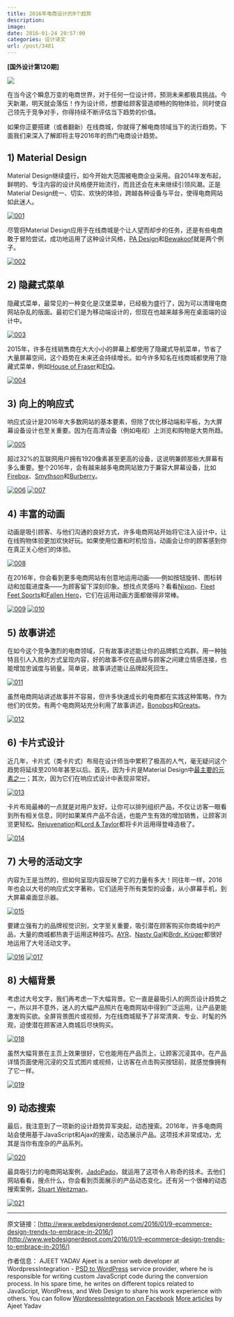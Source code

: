 ```yaml
---
title: 2016年电商设计的9个趋势
description: 
image: 
date: 2016-01-24 20:57:00
categories: 设计译文
url: /post/3481
---
```


**[国外设计第120期]**

![](http://netdna.webdesignerdepot.com/uploads/2015/11/featured-1.jpg)

在当今这个瞬息万变的电商世界，对于任何一位设计师，预测未来都极具挑战。今天新潮，明天就会落伍！作为设计师，想要给顾客营造顺畅的购物体验，同时使自己领先于竞争对手，你得持续不断评估当下趋势的价值。

如果你正要搭建（或者翻新）在线商城，你就得了解电商领域当下的流行趋势。下面我们来深入了解即将主导2016年的热门电商设计趋势。

## 1) Material Design

Material Design继续盛行，如今开始大范围被电商企业采用。自2014年发布起，鲜明的、专注内容的设计风格便开始流行，而且还会在未来继续引领风潮。正是Material Design统一、切实、欢快的体验，跨越各种设备与平台，使得电商网站如此迷人。

[![001](http://netdna.webdesignerdepot.com/uploads/2015/11/001-1.jpg)](http://www.pa-design.com/)

尽管将Material Design应用于在线商城是个让人望而却步的任务，还是有些电商敢于冒险尝试，成功地运用了这种设计风格，[PA Design](http://www.pa-design.com/)和[Bewakoof](http://www.bewakoof.com/)就是两个例子。

[![002](http://netdna.webdesignerdepot.com/uploads/2015/11/002-1.jpg)](http://www.bewakoof.com/)

## 2) 隐藏式菜单

隐藏式菜单，最常见的一种变化是汉堡菜单，已经极为盛行了，因为可以清理电商网站杂乱的版面。最初它们是为移动端设计的，但现在也越来越多用在桌面端的设计中。

[![003](http://netdna.webdesignerdepot.com/uploads/2015/11/003-1.jpg)](http://www.houseoffraser.co.uk/)

2015年，许多在线销售商在大大小小的屏幕上都使用了隐藏式导航菜单，节省了大量屏幕空间，这个趋势在未来还会持续增长。如今许多知名在线商城都使用了隐藏式菜单，例如[House of Fraser](http://www.houseoffraser.co.uk/)和[EtQ](http://www.etq-amsterdam.com/)。

[![004](http://netdna.webdesignerdepot.com/uploads/2015/11/004-1.jpg)](http://www.etq-amsterdam.com/)

## 3) 向上的响应式

响应式设计是2016年大多数网站的基本要素，但除了优化移动端和平板，为大屏幕设备设计也至关重要。因为在高清设备（例如电视）上浏览和购物是大势所趋。

[![005](http://netdna.webdesignerdepot.com/uploads/2015/11/005.jpg)](http://www.firebox.com/)

超过32%的互联网用户拥有1920像素甚至更高的设备，这说明兼顾那些大屏幕有多么重要。整个2016年，会有越来越多电商网站致力于兼容大屏幕设备，比如[Firebox](http://www.firebox.com/)、[Smythson](http://www.smythson.com/)和[Burberry](https://www.burberry.com/)。

[![006](http://netdna.webdesignerdepot.com/uploads/2015/11/006.jpg)](http://www.smythson.com/)
[![007](http://netdna.webdesignerdepot.com/uploads/2015/11/007.jpg)](https://www.burberry.com/)

## 4) 丰富的动画

动画是吸引顾客、与他们沟通的良好方式，许多电商网站开始将它注入设计中，让在线购物体验更加欢快好玩。如果使用位置和时机恰当，动画会让你的顾客感到你在真正关心他们的体验。

[![008](http://netdna.webdesignerdepot.com/uploads/2015/11/008.jpg)](http://www.nixon.com/)

在2016年，你会看到更多电商网站有创意地运用动画——例如按钮旋转、图标转动和加载进度条——为顾客留下深刻印象。想找点灵感吗？看看[Nixon](http://www.nixon.com/)、[Fleet Feet Sports](http://fleetfeetsports.com/)和[Fallen Hero](http://www.fallenhero.com/)，它们在运用动画方面都做得非常棒。

[![009](http://netdna.webdesignerdepot.com/uploads/2015/11/009.jpg)](http://fleetfeetsports.com/)
[![010](http://netdna.webdesignerdepot.com/uploads/2015/11/010.jpg)](http://www.fallenhero.com/)

## 5) 故事讲述

在如今这个竞争激烈的电商领域，只有故事讲述能让你的品牌鹤立鸡群。用一种独特且引人入胜的方式呈现内容，好的故事不仅在品牌与顾客之间建立情感连接，也能增加忠诚度与销量。简单说，故事讲述能让品牌起死回生。

[![011](http://netdna.webdesignerdepot.com/uploads/2015/11/011.jpg)](https://bonobos.com/about)

虽然电商网站讲述故事并不容易，但许多快速成长的电商都在实践这种策略，作为他们的优势。有两个电商网站充分利用了故事讲述，[Bonobos](https://bonobos.com/about)和[Greats](https://www.greats.com/pages/about-us)。

[![012](http://netdna.webdesignerdepot.com/uploads/2015/11/012.jpg)](https://www.greats.com/pages/about-us)

## 6) 卡片式设计

近几年，卡片式（类卡片式）布局在设计师当中累积了极高的人气，毫无疑问这个趋势将延续至2016年甚至以后。首先，因为卡片是Material Design中[最主要的元素之一](https://www.google.co.in/design/spec/components/cards.html)；其次，因为它们在响应式设计中表现非常好。

[![013](http://netdna.webdesignerdepot.com/uploads/2015/11/013.jpg)](http://www.rejuvenation.com/)

卡片布局最棒的一点就是对用户友好。让你可以排列组织产品，不仅让访客一眼看到所有相关信息，同时如果某件产品不合适，也能产生有效的增加销售，让顾客浏览更轻松。[Rejuvenation](http://www.rejuvenation.com/)和[Lord & Taylor](http://www.lordandtaylor.com/)都将卡片运用得登峰造极了。

[![014](http://netdna.webdesignerdepot.com/uploads/2015/11/014.jpg)](http://www.lordandtaylor.com/)

## 7) 大号的活动文字

内容为王是当然的，但如何呈现内容反映了它的力量有多大！同往年一样，2016年也会以大号的响应式文字著称，它们适用于所有类型的设备，从小屏幕手机，到大屏幕桌面显示器。

[![015](http://netdna.webdesignerdepot.com/uploads/2015/11/015.jpg)](https://ayr.com/)

要建立强有力的品牌视觉识别，文字至关重要，吸引潜在顾客购买你商城中的产品，大量的商城都热衷于运用这种技巧。[AYR](https://ayr.com/)、[Nasty Gal](http://www.nastygal.com/)和[Brdr. Krüger](https://brdr-kruger.com/)都很好地运用了大号活动文字。

[![016](http://netdna.webdesignerdepot.com/uploads/2015/11/016.jpg)](http://www.nastygal.com/)
[![017](http://netdna.webdesignerdepot.com/uploads/2015/11/017.jpg)](https://brdr-kruger.com/)

## 8) 大幅背景

考虑过大号文字，我们再考虑一下大幅背景。它一直是最吸引人的网页设计趋势之一，所以并不意外，迷人的大幅产品照片在电商网站中得到广泛运用，让产品更能激发购买欲。全屏背景图片或视频，为在线商城赋予了非常清爽、专业、时髦的外观，迫使潜在顾客进入商城后尽快购买。

[![018](http://netdna.webdesignerdepot.com/uploads/2015/11/018.jpg)](http://eyeheartworld.org/)

虽然大幅背景在主页上效果很好，它也能用在产品页上，让顾客沉浸其中。在产品详情页面使用沉浸的交互式图片或视频，让访客在点击购买按钮前，就感觉像拥有了它一样。

[![019](http://netdna.webdesignerdepot.com/uploads/2015/11/019.jpg)](https://www.bugaboo.com/) 

## 9) 动态搜索

最后，我注意到了一项新的设计趋势异军突起，动态搜索。2016年，许多电商网站会使用基于JavaScript和Ajax的搜索，动态展示产品。这项技术非常成功，尤其是当你有庞杂的产品系列。

[![020](http://netdna.webdesignerdepot.com/uploads/2015/11/020.jpg)](https://www.jadopado.com/)

最具吸引力的电商网站案例，[JadoPado](https://www.jadopado.com/)，就运用了这项令人称奇的技术。去他们网站看看，搜点什么，你会看到页面展示的产品动态变化。还有另一个很棒的动态搜索案例，[Stuart Weitzman](http://www.stuartweitzman.com/)。

[![021](http://netdna.webdesignerdepot.com/uploads/2015/11/021.jpg)](http://www.stuartweitzman.com/)

---

原文链接：[http://www.webdesignerdepot.com/2016/01/9-ecommerce-design-trends-to-embrace-in-2016/](http://www.webdesignerdepot.com/2016/01/9-ecommerce-design-trends-to-embrace-in-2016/)

作者信息：
AJEET YADAV
Ajeet is a senior web developer at WordpressIntegration - [PSD to WordPress](http://www.wordpressintegration.com/) service provider, where he is responsible for writing custom JavaScript code during the conversion process. In his spare time, he writes on different topics related to JavaScript, WordPress, and Web Design to share his work experience with others. You can follow [WordpressIntegration on Facebook](https://www.facebook.com/wordpressintegration.official/) [More articles](http://www.webdesignerdepot.com/author/Ajeet-Yadav) by Ajeet Yadav